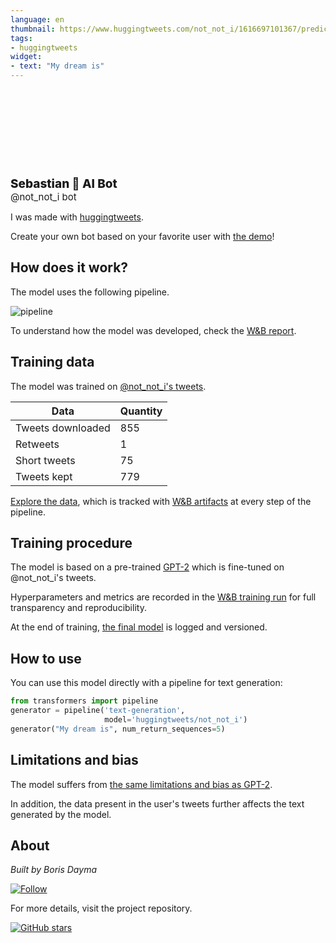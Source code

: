 ```yaml
---
language: en
thumbnail: https://www.huggingtweets.com/not_not_i/1616697101367/predictions.png
tags:
- huggingtweets
widget:
- text: "My dream is"
---
```


<div>
<div style="width: 132px; height:132px; border-radius: 50%; background-size: cover; background-image: url('https://pbs.twimg.com/profile_images/1274202956296933379/b-U6QAE7_400x400.jpg')">
</div>
<div style="margin-top: 8px; font-size: 19px; font-weight: 800">Sebastian 🤖 AI Bot </div>
<div style="font-size: 15px">@not_not_i bot</div>
</div>

I was made with [huggingtweets](https://github.com/borisdayma/huggingtweets).

Create your own bot based on your favorite user with [the demo](https://colab.research.google.com/github/borisdayma/huggingtweets/blob/master/huggingtweets-demo.ipynb)!

## How does it work?

The model uses the following pipeline.

![pipeline](https://github.com/borisdayma/huggingtweets/blob/master/img/pipeline.png?raw=true)

To understand how the model was developed, check the [W&B report](https://wandb.ai/wandb/huggingtweets/reports/HuggingTweets-Train-a-Model-to-Generate-Tweets--VmlldzoxMTY5MjI).

## Training data

The model was trained on [@not_not_i's tweets](https://twitter.com/not_not_i).

| Data | Quantity |
| --- | --- |
| Tweets downloaded | 855 |
| Retweets | 1 |
| Short tweets | 75 |
| Tweets kept | 779 |

[Explore the data](https://wandb.ai/wandb/huggingtweets/runs/39ehorxa/artifacts), which is tracked with [W&B artifacts](https://docs.wandb.com/artifacts) at every step of the pipeline.

## Training procedure

The model is based on a pre-trained [GPT-2](https://huggingface.co/gpt2) which is fine-tuned on @not_not_i's tweets.

Hyperparameters and metrics are recorded in the [W&B training run](https://wandb.ai/wandb/huggingtweets/runs/2rea4htz) for full transparency and reproducibility.

At the end of training, [the final model](https://wandb.ai/wandb/huggingtweets/runs/2rea4htz/artifacts) is logged and versioned.

## How to use

You can use this model directly with a pipeline for text generation:

```python
from transformers import pipeline
generator = pipeline('text-generation',
                     model='huggingtweets/not_not_i')
generator("My dream is", num_return_sequences=5)
```

## Limitations and bias

The model suffers from [the same limitations and bias as GPT-2](https://huggingface.co/gpt2#limitations-and-bias).

In addition, the data present in the user's tweets further affects the text generated by the model.

## About

*Built by Boris Dayma*

[![Follow](https://img.shields.io/twitter/follow/borisdayma?style=social)](https://twitter.com/intent/follow?screen_name=borisdayma)

For more details, visit the project repository.

[![GitHub stars](https://img.shields.io/github/stars/borisdayma/huggingtweets?style=social)](https://github.com/borisdayma/huggingtweets)
